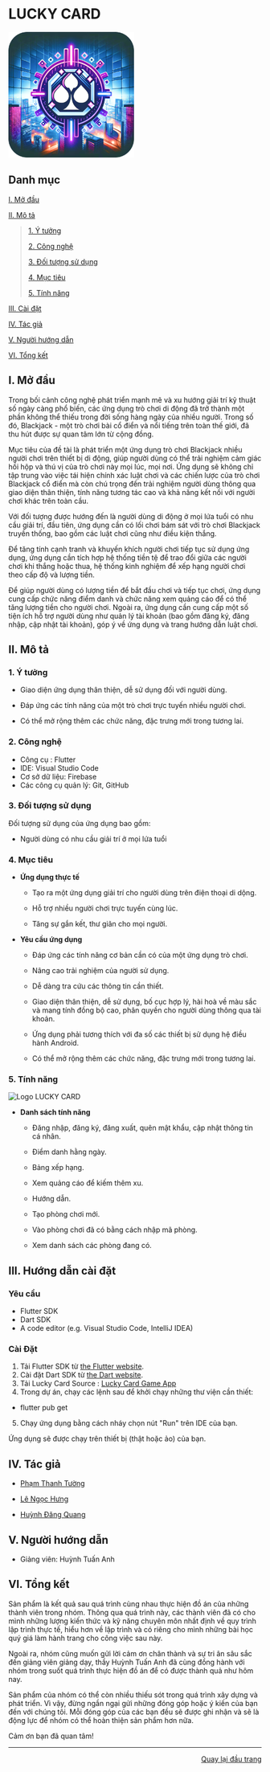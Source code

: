 <div id="top">
</div>
<h1>LUCKY CARD</h1>
<!-- LUCKY CARD -->
<a style="text-decoration: none;" href="#Top">
    <img src="assets/images/logoApp.png" alt="Logo LUCKY CARD" width="250"/>
</a>

## Danh mục

 [I. Mở đầu](#Modau)

 [II. Mô tả](#Mota)

> [1. Ý tưởng](#Ytuong)
>
> [2. Công nghệ](#Congnghe)
>
> [3. Đối tượng sử dụng](#Doituongsudung)
>
> [4. Mục tiêu](#Muctieu)
>
> [5. Tính năng](#Tinhnang)


[III. Cài đặt](#CaiDat)

[IV. Tác giả](#Tacgia)

[V. Người hướng dẫn](#Nguoihuongdan)

[VI. Tổng kết](#Tongket)


<!-- MỞ ĐẦU -->
<div id="Modau"></div>

## I. Mở đầu
Trong bối cảnh công nghệ phát triển mạnh mẽ và xu hướng giải trí kỹ thuật số ngày càng phổ biến, các ứng dụng trò chơi di động đã trở thành một phần không thể thiếu trong đời sống hàng ngày của nhiều người. Trong số đó, Blackjack - một trò chơi bài cổ điển và nổi tiếng trên toàn thế giới, đã thu hút được sự quan tâm lớn từ cộng đồng.

Mục tiêu của đề tài là phát triển một ứng dụng trò chơi Blackjack nhiều người chơi trên thiết bị di động, giúp người dùng có thể trải nghiệm cảm giác hồi hộp và thú vị của trò chơi này mọi lúc, mọi nơi. Ứng dụng sẽ không chỉ tập trung vào việc tái hiện chính xác luật chơi và các chiến lược của trò chơi Blackjack cổ điển mà còn chú trọng đến trải nghiệm người dùng thông qua giao diện thân thiện, tính năng tương tác cao và khả năng kết nối với người chơi khác trên toàn cầu.

Với đối tượng được hướng đến là người dùng di động ở mọi lứa tuổi có nhu cầu giải trí, đầu tiên, ứng dụng cần có lối chơi bám sát với trò chơi Blackjack truyền thống, bao gồm các luật chơi cũng như điều kiện thắng. 

Để tăng tính cạnh tranh và khuyến khích người chơi tiếp tục sử dụng ứng dụng, ứng dụng cần tích hợp hệ thống tiền tệ để trao đổi giữa các người chơi khi thắng hoặc thua, hệ thống kinh nghiệm để xếp hạng người chơi theo cấp độ và lượng tiền.

Để giúp người dùng có lượng tiền để bắt đầu chơi và tiếp tục chơi, ứng dụng cung cấp chức năng điểm danh và chức năng xem quảng cáo để có thể tăng lượng tiền cho người chơi.
Ngoài ra, ứng dụng cần cung cấp một số tiện ích hỗ trợ người dùng như quản lý tài khoản (bao gồm đăng ký, đăng nhập, cập nhật tài khoản), góp ý về ứng dụng và trang hướng dẫn luật chơi.



<!-- MÔ TẢ -->
<div id="Mota"></div>

## II. Mô tả

<!-- Ý TƯỞNG -->

<div id="Ytuong"></div>

### 1. Ý tưởng

* Giao diện ứng dụng thân thiện, dễ sử dụng đối với người dùng.

* Đáp ứng các tính năng của một trò chơi trực tuyến nhiều người chơi.

* Có thể mở rộng thêm các chức năng, đặc trưng mới trong tương lai.


<div id="Congnghe"></div>

### 2. Công nghệ
<ul>
    <li>Công cụ : Flutter</li>
    <li>IDE: Visual Studio Code</li>
    <li>Cơ sở dữ liệu: Firebase</li>
    <li>Các công cụ quản lý: Git, GitHub</li>
</ul>


<div id="Doituongsudung"></div>

### 3. Đối tượng sử dụng
Đối tượng sử dụng của ứng dụng bao gồm:
* Người dùng có nhu cầu giải trí ở mọi lứa tuổi


<div id="Muctieu"></div>

### 4. Mục tiêu

 * <strong>Ứng dụng thực tế</strong>
 
    *	Tạo ra một ứng dụng giải trí cho người dùng trên điện thoại di dộng.
   
    *	Hỗ trợ nhiều người chơi trực tuyến cùng lúc.
    	
    *	Tăng sự gắn kết, thư giãn cho mọi người.



 * <strong>Yêu cầu ứng dụng</strong>
 
    * Đáp ứng các tính năng cơ bản cần có của một ứng dụng trò chơi.
    
    * Nâng cao trải nghiệm của người sử dụng.
    
    * Dễ dàng tra cứu các thông tin cần thiết.
    
    * Giao diện thân thiện, dễ sử dụng, bố cục hợp lý, hài hoà về màu sắc và mang tính đồng bộ cao, phân quyền cho người dùng thông qua tài khoản.
    
    * Ứng dụng phải tương thích với đa số các thiết bị sử dụng hệ điều hành Android.

    * Có thể mở rộng thêm các chức năng, đặc trưng mới trong tương lai.


<div id="Tinhnang"></div>

### 5. Tính năng

<img src="https://github.com/leehungw/Blackjack/assets/110316749/396ad4a9-58bb-4d9b-ae20-ab03ac9d79c1" alt="Logo LUCKY CARD" width="250"/>

 * <strong>Danh sách tính năng</strong>

    * Đăng nhập, đăng ký, đăng xuất, quên mật khẩu, cập nhật thông tin cá nhân.
    
    * Điểm danh hằng ngày.
    
    * Bảng xếp hạng.
    
    * Xem quảng cáo để kiếm thêm xu.
    
    * Hướng dẫn.

    * Tạo phòng chơi mới.

    * Vào phòng chơi đã có bằng cách nhập mã phòng.

    * Xem danh sách các phòng đang có.

<div id="CaiDat"></div>

## III. Hướng dẫn cài đặt
### Yêu cầu

* Flutter SDK
* Dart SDK
* A code editor (e.g. Visual Studio Code, IntelliJ IDEA)

### Cài Đặt

1. Tải Flutter SDK từ [the Flutter website](https://flutter.dev/sdk/).
2. Cài đặt Dart SDK từ [the Dart website](https://dart.dev/get-dart).
3. Tải Lucky Card Source : [Lucky Card Game App](https://github.com/leehungw/Blackjack)
4. Trong dự án, chạy các lệnh sau để khởi chạy những thư viện cần thiết:
   
+ flutter pub get
5. Chạy ứng dụng bằng cách nháy chọn nút "Run" trên IDE của bạn.
  
  Ứng dụng sẽ được chạy trên thiết bị (thật hoặc ảo) của bạn.

<div id="Tacgia"></div>

## IV. Tác giả

* [Phạm Thanh Tường](https://github.com/TuongPhamCT)

* [Lê Ngọc Hưng](https://github.com/leehungw)

* [Huỳnh Đăng Quang](https://github.com/HuynhDangQuang)


<!-- NGƯỜI HƯỚNG DẪN -->
<div id="Nguoihuongdan"></div>

## V. Người hướng dẫn
* Giảng viên: Huỳnh Tuấn Anh



<!-- TỔNG KẾT -->
<div id="Tongket"></div>

## VI. Tổng kết
Sản phẩm là kết quả sau quá trình cùng nhau thực hiện đồ án của những thành viên trong nhóm. Thông qua quá trình này, các thành viên đã có cho mình những lượng kiến thức và kỹ năng chuyên môn nhất định về quy trình lập trình thực tế, hiểu hơn về lập trình và có riêng cho mình những bài học quý giá làm hành trang cho công việc sau này.

Ngoài ra, nhóm cũng muốn gửi lời cảm ơn chân thành và sự tri ân sâu sắc đến giảng viên giảng dạy, thầy Huỳnh Tuấn Anh đã cùng đồng hành với nhóm trong suốt quá trình thực hiện đồ án để có được thành quả như hôm nay.

Sản phẩm của nhóm có thể còn nhiều thiếu sót trong quá trình xây dựng và phát triển. Vì vậy, đừng ngần ngại gửi những đóng góp hoặc ý kiến của bạn đến với chúng tôi. Mỗi đóng góp của các bạn đều sẽ được ghi nhận và sẽ là động lực để nhóm có thể hoàn thiện sản phẩm hơn nữa.

Cảm ơn bạn đã quan tâm!

---

<p align="right"><a href="#Top">Quay lại đầu trang</a></p>
